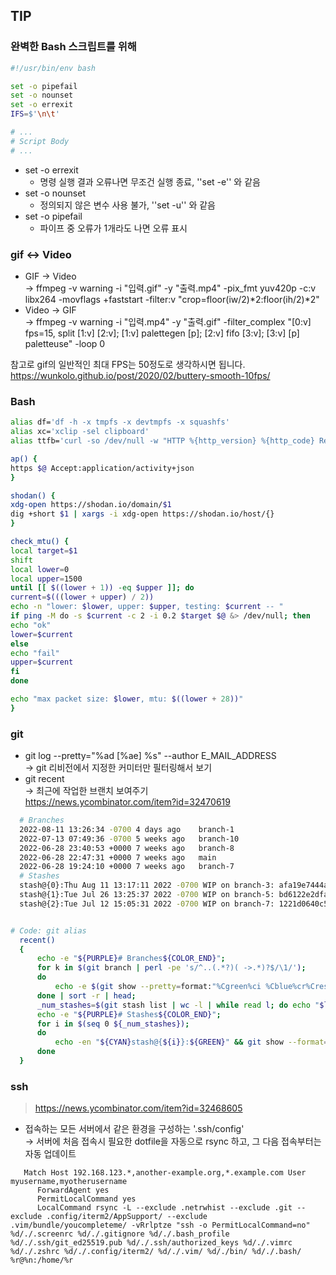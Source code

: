 ## TIP

### 완벽한 Bash 스크립트를 위해

```bash
#!/usr/bin/env bash

set -o pipefail
set -o nounset
set -o errexit
IFS=$'\n\t'

# ...
# Script Body
# ...

```

  * set -o errexit
    * 명령 실행 결과 오류나면 무조건 실행 종료, ''set -e'' 와 같음
  * set -o nounset
    * 정의되지 않은 변수 사용 불가, ''set -u''  와 같음
  * set -o pipefail
    * 파이프 중 오류가 1개라도 나면 오류 표시




### gif <-> Video

* GIF -> Video <br>→ ffmpeg -v warning -i "입력.gif" -y "출력.mp4" -pix_fmt yuv420p -c:v libx264 -movflags +faststart -filter:v "crop=floor(iw/2)*2:floor(ih/2)*2"
* Video -> GIF <br>→ ffmpeg -v warning -i "입력.mp4" -y "출력.gif" -filter_complex "[0:v] fps=15, split [1:v] [2:v]; [1:v] palettegen [p]; [2:v] fifo [3:v]; [3:v] [p] paletteuse" -loop 0

	
참고로 gif의 일반적인 최대 FPS는 50정도로 생각하시면 됩니다.
https://wunkolo.github.io/post/2020/02/buttery-smooth-10fps/


### Bash 

```bash
alias df='df -h -x tmpfs -x devtmpfs -x squashfs'
alias xc='xclip -sel clipboard'
alias ttfb='curl -so /dev/null -w "HTTP %{http_version} %{http_code} Remote IP: %{remote_ip}\nConnect: %{time_connect}\nTTFB: %{time_starttransfer}\nTotal time: %{time_total}\nDownload speed: %{speed_download}bps\nBytes: %{size_download}\n"'

ap() {
https $@ Accept:application/activity+json
}

shodan() {
xdg-open https://shodan.io/domain/$1
dig +short $1 | xargs -i xdg-open https://shodan.io/host/{}
}

check_mtu() {
local target=$1
shift
local lower=0
local upper=1500
until [[ $((lower + 1)) -eq $upper ]]; do
current=$(((lower + upper) / 2))
echo -n "lower: $lower, upper: $upper, testing: $current -- "
if ping -M do -s $current -c 2 -i 0.2 $target $@ &> /dev/null; then
echo "ok"
lower=$current
else
echo "fail"
upper=$current
fi
done

echo "max packet size: $lower, mtu: $((lower + 28))"  
}
```

### git

   * git log --pretty="%ad [%ae] %s" --author E_MAIL_ADDRESS <br>-> git 리비전에서 지정한 커미터만 필터링해서 보기
   * git recent <br> → 최근에 작업한 브랜치 보여주기 <br> https://news.ycombinator.com/item?id=32470619

```bash
  # Branches
  2022-08-11 13:26:34 -0700 4 days ago    branch-1
  2022-07-13 07:49:36 -0700 5 weeks ago   branch-10
  2022-06-28 23:40:53 +0000 7 weeks ago   branch-8
  2022-06-28 22:47:31 +0000 7 weeks ago   main
  2022-06-28 19:24:10 +0000 7 weeks ago   branch-7
  # Stashes
  stash@{0}:Thu Aug 11 13:17:11 2022 -0700 WIP on branch-3: afa19e7444a Some changes based on morning sync
  stash@{1}:Tue Jul 26 13:25:37 2022 -0700 WIP on branch-5: bd6122e2dfa find() bugfix
  stash@{2}:Tue Jul 12 15:05:31 2022 -0700 WIP on branch-7: 1221d0640c5 linter


# Code: git alias
  recent() 
  { 
      echo -e "${PURPLE}# Branches${COLOR_END}";
      for k in $(git branch | perl -pe 's/^..(.*?)( ->.*)?$/\1/');
      do
          echo -e $(git show --pretty=format:"%Cgreen%ci %Cblue%cr%Creset " $k -- | head -n 1)\\\t$k;
      done | sort -r | head;
      _num_stashes=$(git stash list | wc -l | while read l; do echo "$l - 1"; done | bc);
      echo -e "${PURPLE}# Stashes${COLOR_END}";
      for i in $(seq 0 ${_num_stashes});
      do
          echo -en "${CYAN}stash@{${i}}:${GREEN}" && git show --format="%ad%Creset %s" stash@{$i} | head -n 1;
      done
  }
```



### ssh

> https://news.ycombinator.com/item?id=32468605

  * 접속하는 모든 서버에서 같은 환경을 구성하는 '.ssh/config' <br>→ 서버에 처음 접속시 필요한 dotfile을 자동으로 rsync 하고, 그 다음 접속부터는 자동 업데이트

```
   Match Host 192.168.123.*,another-example.org,*.example.com User myusername,myotherusername
      ForwardAgent yes
      PermitLocalCommand yes
      LocalCommand rsync -L --exclude .netrwhist --exclude .git --exclude .config/iterm2/AppSupport/ --exclude .vim/bundle/youcompleteme/ -vRrlptze "ssh -o PermitLocalCommand=no" %d/./.screenrc %d/./.gitignore %d/./.bash_profile %d/./.ssh/git_ed25519.pub %d/./.ssh/authorized_keys %d/./.vimrc %d/./.zshrc %d/./.config/iterm2/ %d/./.vim/ %d/./bin/ %d/./.bash/ %r@%n:/home/%r

```

